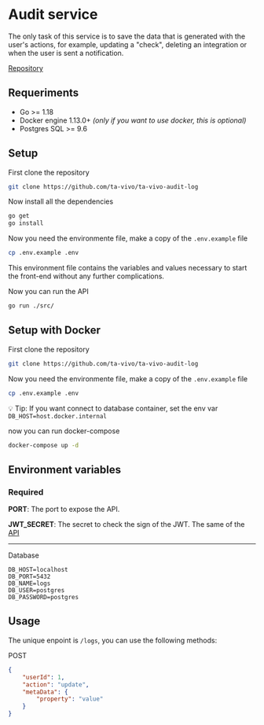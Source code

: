 # Audit service

The only task of this service is to save the data that is generated with the user's actions, for example, updating a "check", deleting an integration or when the user is sent a notification.

[Repository](https://github.com/ta-vivo/ta-vivo-audit-log)

## Requeriments

- Go >= 1.18
- Docker engine 1.13.0+ *(only if you want to use docker, this is optional)*
- Postgres SQL >= 9.6

## Setup 

First clone the repository

```bash
git clone https://github.com/ta-vivo/ta-vivo-audit-log
```

Now install all the dependencies

```bash
go get
go install
```

Now you need the environmente file, make a copy of the `.env.example` file

```bash
cp .env.example .env
```

This environment file contains the variables and values necessary to start the front-end without any further complications.

Now you can run the API

```bash
go run ./src/
```

## Setup with Docker

First clone the repository

```bash
git clone https://github.com/ta-vivo/ta-vivo-audit-log
```

Now you need the environmente file, make a copy of the `.env.example` file

```bash
cp .env.example .env
```

💡 Tip: If you want connect to database container, set the env var `DB_HOST=host.docker.internal`

now you can run docker-compose

```bash
docker-compose up -d
```

## Environment variables

### Required

**PORT**: The port to expose the API.

**JWT_SECRET**: The secret to check the sign of the JWT. The same of the [API](https://github.com/ta-vivo/ta-vivo-api) 

---

Database

```
DB_HOST=localhost
DB_PORT=5432
DB_NAME=logs
DB_USER=postgres
DB_PASSWORD=postgres
```

## Usage

The unique enpoint is `/logs`, you can use the following methods:

POST
```json
{
    "userId": 1,
    "action": "update",
    "metaData": {
        "property": "value"
    }
}
```